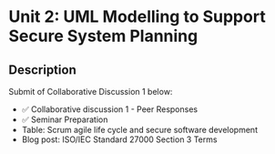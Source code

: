 # Unit 2: UML Modelling to Support Secure System Planning

## Description

Submit of Collaborative Discussion 1 below:
- ✅ Collaborative discussion 1 - Peer Responses
- ✅ Seminar Preparation
-   Table: Scrum agile life cycle and secure software development 
-   Blog post: ISO/IEC Standard 27000 Section 3 Terms




